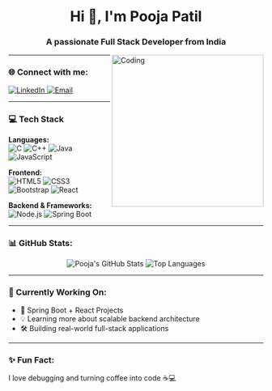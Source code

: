 <h1 align="center">Hi 👋, I'm Pooja Patil</h1>
<h3 align="center">A passionate Full Stack Developer from India</h3>

<img align="right" alt="Coding" width="300" src="https://cdn.dribbble.com/users/1162077/screenshots/3848914/programmer.gif">

---

### 🌐 Connect with me:
<p align="left">
  <a href="linkedin.com/in/pooja-patil-72858a269" target="_blank">
    <img src="https://img.shields.io/badge/LinkedIn-blue?logo=linkedin&logoColor=white&style=for-the-badge" alt="LinkedIn"/>
  </a>
  <a href="poojalpatil21@gmail.com">
    <img src="https://img.shields.io/badge/Email-red?logo=gmail&logoColor=white&style=for-the-badge" alt="Email"/>
  </a>
</p>

---

### 💻 Tech Stack

**Languages:**  
![C](https://img.shields.io/badge/C-00599C?style=for-the-badge&logo=c&logoColor=white)
![C++](https://img.shields.io/badge/C++-00599C?style=for-the-badge&logo=cplusplus&logoColor=white)
![Java](https://img.shields.io/badge/Java-ED8B00?style=for-the-badge&logo=openjdk&logoColor=white)
![JavaScript](https://img.shields.io/badge/JavaScript-F7DF1E?style=for-the-badge&logo=javascript&logoColor=black)

**Frontend:**  
![HTML5](https://img.shields.io/badge/HTML5-E34F26?style=for-the-badge&logo=html5&logoColor=white)
![CSS3](https://img.shields.io/badge/CSS3-1572B6?style=for-the-badge&logo=css3&logoColor=white)
![Bootstrap](https://img.shields.io/badge/Bootstrap-563D7C?style=for-the-badge&logo=bootstrap&logoColor=white)
![React](https://img.shields.io/badge/React-20232A?style=for-the-badge&logo=react&logoColor=61DAFB)

**Backend & Frameworks:**  
![Node.js](https://img.shields.io/badge/Node.js-339933?style=for-the-badge&logo=nodedotjs&logoColor=white)
![Spring Boot](https://img.shields.io/badge/Spring_Boot-6DB33F?style=for-the-badge&logo=springboot&logoColor=white)

---

### 📊 GitHub Stats:
<p align="center">
  <img src="https://github-readme-stats.vercel.app/api?username=poojaapatil2117&show_icons=true&theme=radical" alt="Pooja's GitHub Stats" />
  <img src="https://github-readme-stats.vercel.app/api/top-langs/?username=poojaapatil2117&layout=compact&theme=radical" alt="Top Languages" />
</p>

---

### 🧠 Currently Working On:
- 🔭 Spring Boot + React Projects
- 💡 Learning more about scalable backend architecture
- 🛠️ Building real-world full-stack applications

---

### ✨ Fun Fact:
I love debugging and turning coffee into code ☕💻

